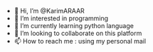- 👋 Hi, I’m @KarimARAAR
- 👀 I’m interested in programming
- 🌱 I’m currently learning python language
- 💞️ I’m looking to collaborate on this platform
- 📫 How to reach me : using my personal mail

<!---
KarimARAAR/KarimARAAR is a ✨ special ✨ repository because its `README.md` (this file) appears on your GitHub profile.
You can click the Preview link to take a look at your changes.
--->
